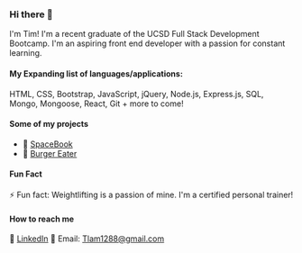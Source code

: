 ### Hi there 👋

I'm Tim! I'm a recent graduate of the UCSD Full Stack Development Bootcamp. I'm an aspiring front end developer with a passion for constant learning.

#### **My Expanding list of languages/applications:**

HTML, CSS, Bootstrap, JavaScript, jQuery, Node.js, Express.js, SQL, Mongo, Mongoose, React, Git + more to come!

#### **Some of my projects**

- 🚀 [SpaceBook](https://github.com/jessicablank/spacebook-mars)
- 🍔 [Burger Eater](https://github.com/tlam1288/Burger-Eater)

#### **Fun Fact**

⚡ Fun fact: Weightlifting is a passion of mine. I'm a certified personal trainer!

#### **How to reach me**

📑 [LinkedIn](https://www.linkedin.com/in/timothy-lam-8551b315/)
📧 Email: Tlam1288@gmail.com

<!--
**tlam1288/tlam1288** is a ✨ _special_ ✨ repository because its `README.md` (this file) appears on your GitHub profile.

Here are some ideas to get you started:

- 🔭 I’m currently working on ...
- 🌱 I’m currently learning ...
- 👯 I’m looking to collaborate on ...
- 🤔 I’m looking for help with ...
- 💬 Ask me about ...
- 📫 How to reach me: ...
- 😄 Pronouns: ...
- ⚡ Fun fact: ...
-->
